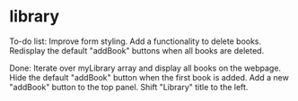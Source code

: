 # library

To-do list:
    Improve form styling.
    Add a functionality to delete books.
    Redisplay the default "addBook" buttons when all books are deleted.

Done:
    Iterate over myLibrary array and display all books on the webpage.    
    Hide the default "addBook" button when the first book is added.
    Add a new "addBook" button to the top panel. Shift "Library" title to the left.